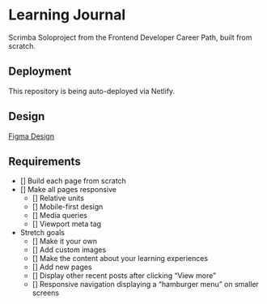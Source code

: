 # Learning Journal
Scrimba Soloproject from the Frontend Developer Career Path, built from scratch.

## Deployment
This repository is being auto-deployed via Netlify.

## Design
[Figma Design](https://www.figma.com/file/hE5klIn1AEQ9XWZWmurs7y/Learning-Journal%2FBlog)

## Requirements
* [] Build each page from scratch 
* [] Make all pages responsive
	* [] Relative units
	* [] Mobile-first design
	* [] Media queries
	* [] Viewport meta tag
* Stretch goals
	* [] Make it your own
	* [] Add custom images
	* [] Make the content about your learning experiences
	* [] Add new pages
	* [] Display other recent posts after clicking “View more”
	* [] Responsive navigation displaying a “hamburger menu” on smaller screens